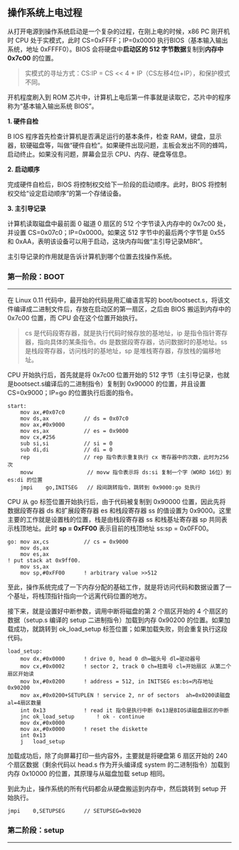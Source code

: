 ## 操作系统上电过程

从打开电源到操作系统启动是一个复杂的过程，在刚上电的时候，x86 PC 刚开机时 CPU 处于实模式，此时 CS=0xFFFF；IP=0x0000 执行BIOS（基本输入输出系统，地址 0xFFFF0）。BIOS 会将硬盘中**启动区的 512 字节数据**复制到**内存中 0x7c00** 的位置。

> 实模式的寻址方式：CS:IP = CS << 4 + IP（CS左移4位+IP），和保护模式不同。

开机程度刷入到 ROM 芯片中，计算机上电后第一件事就是读取它，芯片中的程序称为“基本输入输出系统 BIOS”。

**1. 硬件自检**

B IOS 程序首先检查计算机是否满足运行的基本条件，检查 RAM，键盘，显示器，软硬磁盘等，叫做“硬件自检”。如果硬件出现问题，主板会发出不同的蜂鸣，启动终止。如果没有问题，屏幕会显示 CPU、内存、硬盘等信息。

**2. 启动顺序**

完成硬件自检后，BIOS 将控制权交给下一阶段的启动顺序。此时，BIOS 将控制权交给“设定启动顺序”的第一个存储设备。

**3. 主引导记录**

计算机读取磁盘中最前面 0 磁道 0 扇区的 512 个字节读入内存中的 0x7c00 处，并设置 CS=0x07c0；IP=0x0000。如果这 512 字节中的最后两个字节是 0x55 和 0xAA，表明该设备可以用于启动，这块内存叫做“主引导记录MBR”。

主引导记录的作用就是告诉计算机到哪个位置去找操作系统。

### 第一阶段：BOOT

---

在 Linux 0.11 代码中，最开始的代码是用汇编语言写的 boot/bootsect.s，将该文件编译成二进制文件后，存放在启动区的第一扇区，之后由 BIOS 搬运到内存中的 0x7c00 位置，而 CPU 会在这个位置开始执行。

>   cs 是代码段寄存器，就是执行代码时候存放的基地址，ip 是指令指针寄存器，指向具体的某条指令。ds 是数据段寄存器，访问数据时的基地址。ss 是栈段寄存器，访问栈时的基地址，sp 是堆栈寄存器，存放栈的偏移地址。

CPU 开始执行后，首先就是将 0x7c00 位置开始的 512 字节（主引导记录，也就是bootsect.s编译后的二进制指令）复制到 0x90000 的位置，并且设置 CS=0x9000；IP=go 的位置执行后面的指令。

```assembly
start:
    mov	ax,#0x07c0
    mov	ds,ax			// ds = 0x07c0
    mov	ax,#0x9000
    mov	es,ax			// es = 0x9000
    mov	cx,#256
    sub	si,si			// si = 0
    sub	di,di			// di = 0
    rep					// rep 指令表示重复执行 cx 寄存器中的次数，此时为256次
    movw                 // movw 指令表示将 ds:si 复制一个字（WORD 16位）到 es:di 的位置
    jmpi    go,INITSEG   // 段间跳转指令，跳转到 0x9000:go 处执行
```

CPU 从 go 标签位置开始执行后，由于代码被复制到 0x90000 位置，因此先将数据段寄存器 ds 和扩展段寄存器 es 和栈段寄存器 ss 的值设置为 0x9000。这里主要的工作就是设置栈的位置，栈是由栈段寄存器 ss 和栈基址寄存器 sp 共同表示栈顶地址。此时 **sp = 0xFF00** 表示目前的栈顶地址 ss:sp = 0x0FF00。

```assembly
go:	mov	ax,cs			// cs = 0x9000
    mov	ds,ax
    mov	es,ax
! put stack at 0x9ff00.
    mov	ss,ax
    mov	sp,#0xFF00		! arbitrary value >>512
```

至此，操作系统完成了一下内存分配的基础工作，就是将访问代码和数据设置了一个基址，将栈顶指针指向一个远离代码位置的地方。

接下来，就是设置好中断参数，调用中断将磁盘的第 2 个扇区开始的 4 个扇区的数据（setup.s 编译的 setup 二进制指令）加载到内存 0x90200 的位置。如果加载成功，就跳转到 ok_load_setup 标签位置；如果加载失败，则会重复执行这段代码。

```assembly
load_setup:
    mov	dx,#0x0000		! drive 0, head 0 dh=磁头号 dl=驱动器号
    mov	cx,#0x0002		! sector 2, track 0 ch=柱面号 cl=开始扇区 从第二个扇区开始读
    mov	bx,#0x0200		! address = 512, in INITSEG	es:bs=内存地址 0x90200
    mov	ax,#0x0200+SETUPLEN	! service 2, nr of sectors	ah=0x0200读磁盘 al=4扇区数量
    int	0x13			! read it 指令是执行中断 0x13是BIOS读磁盘扇区的中断
    jnc	ok_load_setup		! ok - continue
    mov	dx,#0x0000
    mov	ax,#0x0000		! reset the diskette
    int	0x13
    j	load_setup
```

加载成功后，除了向屏幕打印一些内容外，主要就是将硬盘第 6 扇区开始的 240 个扇区数据（剩余代码以 head.s 作为开头编译成 system 的二进制指令）加载到内存 0x10000 的位置，其原理与从磁盘加载 setup 相同。

到此为止，操作系统的所有代码都会从硬盘搬运到内存中，然后跳转到 setup 开始执行。

```assembly
jmpi	0,SETUPSEG		// SETUPSEG=0x9020
```

### 第二阶段：setup

---

